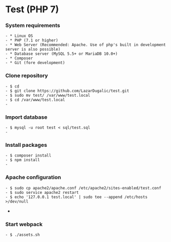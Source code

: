 # Test (PHP 7)

### System requirements
    - * Linux OS
    - * PHP (7.1 or higher)
    - * Web Server (Recommended: Apache. Use of php's built in development server is also possible)
    - * Database server (MySQL 5.5+ or MariaDB 10.0+)
    - * Composer
    - * Git (fore development)

### Clone repository
    - $ cd
    - $ git clone https://github.com/LazarDugalic/test.git
    - $ sudo mv test/ /var/www/test.local
    - $ cd /var/www/test.local
    -     
### Import database
    - $ mysql -u root test < sql/test.sql  
    - 
### Install packages
    - $ composer install
    - $ npm install
    - 
### Apache configuration   
    - $ sudo cp apache2/apache.conf /etc/apache2/sites-enabled/test.conf
    - $ sudo service apache2 restart
    - $ echo '127.0.0.1 test.local' | sudo tee --append /etc/hosts >/dev/null
   - 
### Start webpack
    - $ ./assets.sh
    
    
    
    
